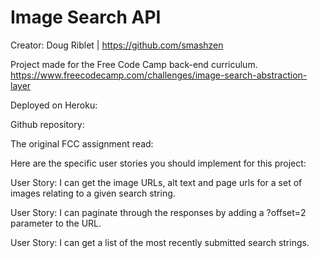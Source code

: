 # Image Search API

Creator: Doug Riblet | https://github.com/smashzen

Project made for the Free Code Camp back-end curriculum.  
https://www.freecodecamp.com/challenges/image-search-abstraction-layer

Deployed on Heroku:  


Github repository:  

The original FCC assignment read:

Here are the specific user stories you should implement for this project:

User Story: I can get the image URLs, alt text and page urls for a set of images relating to a given search string.

User Story: I can paginate through the responses by adding a ?offset=2 parameter to the URL.

User Story: I can get a list of the most recently submitted search strings.
